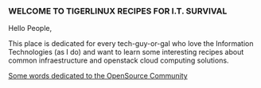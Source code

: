 ### WELCOME TO TIGERLINUX RECIPES FOR I.T. SURVIVAL
Hello People,

This place is dedicated for every tech-guy-or-gal who love the Information Technologies (as I do) and want to learn some interesting recipes about common infraestructure and openstack cloud computing solutions.

[Some words dedicated to the OpenSource Community](https://github.com/tigerlinux/tigerlinux.github.io/blob/master/README.md)
